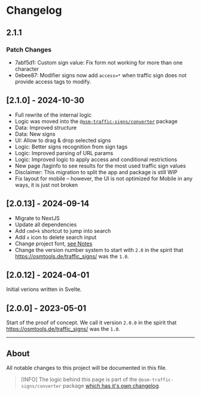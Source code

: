 # Changelog

## 2.1.1

### Patch Changes

- 7abf5d1: Custom sign value: Fix form not working for more than one character
- 0ebee87: Modifier signs now add `access=*` when traffic sign does not provide access tags to modify.

## [2.1.0] - 2024-10-30

- Full rewrite of the internal logic
- Logic was moved into the [`@osm-traffic-signs/converter`](https://www.npmjs.com/package/@osm-traffic-signs/converter) package
- Data: Improved structure
- Data: New signs
- UI: Allow to drag & drop selected signs
- Logic: Better signs recognition from sign tags
- Logic: Improved parsing of URL params
- Logic: Improved logic to apply access and conditional restrictions
- New page /taginfo to see results for the most used traffic sign values
- Disclaimer: This migration to split the app and package is still WIP
- Fix layout for mobile – however, the UI is not optimized for Mobile in any ways, it is just not broken

## [2.0.13] - 2024-09-14

- Migrate to NextJS
- Update all dependencies
- Add `cmd+k` shortcut to jump into search
- Add `x` icon to delete search input
- Change project font, [see Notes](./app/_components/layout/fonts/README.md)
- Change the version number system to start with `2.0` in the spirit that https://osmtools.de/traffic_signs/ was the `1.0`.

## [2.0.12] - 2024-04-01

Initial verions written in Svelte.

## [2.0.0] - 2023-05-01

Start of the proof of concept.
We call it version `2.0.0` in the spirit that https://osmtools.de/traffic_signs/ was the `1.0`.

---

## About

All notable changes to this project will be documented in this file.

> [INFO]
> The logic behind this page is part of the `@osm-traffic-signs/converter` package
> [which has it's own changelog](https://github.com/osmberlin/osm-traffic-sign-tool/blob/main/packages/traffic-sign-converter/CHANGELOG.md).
